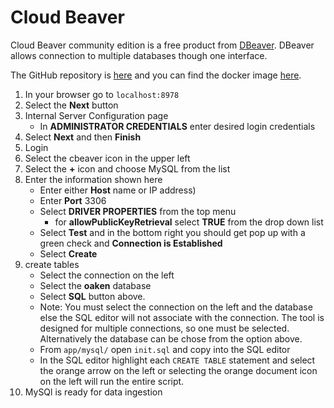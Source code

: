 # Cloud Beaver

Cloud Beaver community edition is a free product from [DBeaver](https://dbeaver.com/download/cloudbeaver/). DBeaver allows connection to multiple databases though one interface.

The GitHub repository is [here](https://github.com/dbeaver/cloudbeaver) and you can find the docker image [here](https://hub.docker.com/r/dbeaver/cloudbeaver).

1. In your browser go to `localhost:8978`
1. Select the **Next** button
1. Internal Server Configuration page
    - In **ADMINISTRATOR CREDENTIALS** enter desired login credentials
1. Select **Next** and then **Finish**
1. Login
1. Select the cbeaver icon in the upper left
1. Select the **+** icon and choose MySQL from the list
1. Enter the information shown here
    - Enter either **Host** name or IP address)
    - Enter **Port** 3306
    - Select **DRIVER PROPERTIES** from the top menu
        - for **allowPublicKeyRetrieval** select **TRUE** from the drop down list
    - Select **Test** and in the bottom right you should get pop up with a green check and **Connection is Established**
    - Select **Create**
1. create tables
    - Select the connection on the left
    - Select the **oaken** database
    - Select **SQL** button above.
    - Note: You must select the connection on the left and the database else the SQL editor will not associate with the connection. The tool is designed for multiple connections, so one must be selected. Alternatively the database can be chose from the option above.
    - From `app/mysql/` open `init.sql` and copy into the SQL editor
    - In the SQL editor highlight each `CREATE TABLE` statement and select the orange arrow on the left or selecting the orange document icon on the left will run the entire script.
1. MySQl is ready for data ingestion
